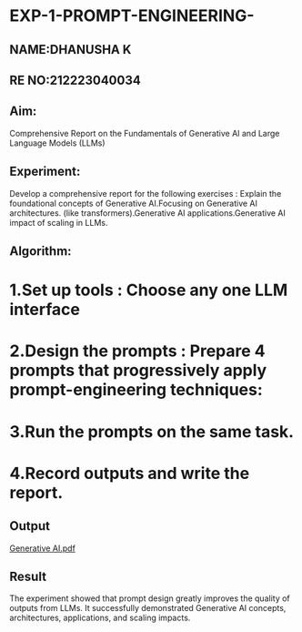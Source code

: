 # EXP-1-PROMPT-ENGINEERING-

## NAME:DHANUSHA K
## RE NO:212223040034

## Aim: 
Comprehensive Report on the Fundamentals of Generative AI and Large Language Models (LLMs)

## Experiment: 
Develop a comprehensive report for the following exercises : Explain the foundational concepts of Generative AI.Focusing on Generative AI architectures. (like transformers).Generative AI applications.Generative AI impact of scaling in LLMs.

## Algorithm:
# 1.Set up tools : Choose any one LLM interface
# 2.Design the prompts : Prepare 4 prompts that progressively apply prompt-engineering techniques:
# 3.Run the prompts on the same task.
# 4.Record outputs and write the report.

## Output
[Generative AI.pdf](https://github.com/user-attachments/files/22002477/Generative.AI.pdf)

## Result
The experiment showed that prompt design greatly improves the quality of outputs from LLMs. It successfully demonstrated Generative AI concepts, architectures, applications, and scaling impacts.

